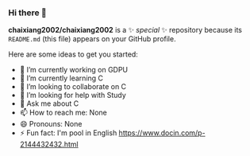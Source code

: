 ### Hi there 👋

**chaixiang2002/chaixiang2002** is a ✨ _special_ ✨ repository because its `README.md` (this file) appears on your GitHub profile.

Here are some ideas to get you started:

- 🔭 I’m currently working on GDPU
- 🌱 I’m currently learning C
- 👯 I’m looking to collaborate on C
- 🤔 I’m looking for help with Study
- 💬 Ask me about C
- 📫 How to reach me: None
- 😄 Pronouns: None
- ⚡ Fun fact: I'm pool in English
https://www.docin.com/p-2144432432.html
